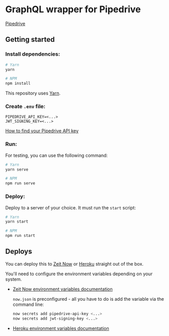 # GraphQL wrapper for Pipedrive

[Pipedrive](https://pipedrive.com)

## Getting started

### Install dependencies:

```bash
# Yarn
yarn

# NPM
npm install
```

This repository uses [Yarn](https://yarnpkg.com).

### Create `.env` file:

```env
PIPEDRIVE_API_KEY=<...>
JWT_SIGNING_KEY=<...>
```

[How to find your Pipedrive API key](https://pipedrive.readme.io/docs/how-to-find-the-api-token?utm_source=api_reference)

### Run:

For testing, you can use the following command:

```bash
# Yarn
yarn serve

# NPM
npm run serve
```

### Deploy:

Deploy to a server of your choice. It must run the `start` script:

```bash
# Yarn
yarn start

# NPM
npm run start
```

## Deploys

You can deploy this to [Zeit Now](https://zeit.co) or [Heroku](https://heroku.com) straight out of the box.

You'll need to configure the environment variables depending on your system.

- [Zeit Now environment variables documentation](https://zeit.co/docs/v2/build-step#adding-secrets)
   
    `now.json` is preconfigured - all you have to do is add the variable via the command line:

    ```bash
    now secrets add pipedrive-api-key <...>
    now secrets add jwt-signing-key <...>
    ```

- [Heroku environment variables documentation](https://devcenter.heroku.com/articles/config-vars)
